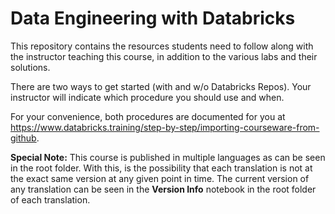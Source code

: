# Data Engineering with Databricks

This repository contains the resources students need to follow along with the instructor teaching this course, in addition to the various labs and their solutions.

There are two ways to get started (with and w/o Databricks Repos). Your instructor will indicate which procedure you should use and when.

For your convenience, both procedures are documented for you at  
<a href="https://www.databricks.training/step-by-step/importing-courseware-from-github" target="_blank">https&#58;//www.databricks.training/step-by-step/importing-courseware-from-github</a>.<br/>

**Special Note:** This course is published in multiple languages as can be seen in the root folder.
With this, is the possibility that each translation is not at the exact same version at any given point in time.
The current version of any translation can be seen in the **Version Info** notebook in the root folder of each translation.
